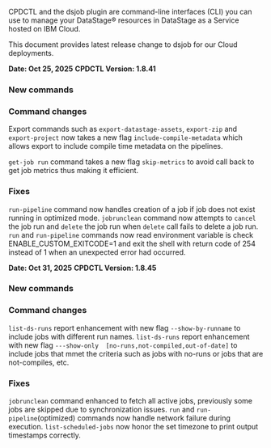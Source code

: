 CPDCTL and the dsjob plugin are command-line interfaces (CLI) you can use to manage your DataStage® resources in DataStage as a Service hosted on IBM Cloud.

This document provides latest release change to dsjob for our Cloud deployments.

**Date: Oct 25, 2025**
**CPDCTL Version: 1.8.41**

### New commands
### Command changes
Export commands such as `export-datastage-assets`,  `export-zip` and `export-project`  now takes a new flag `include-compile-metadata` which allows export to include compile time metadata on the pipelines.

`get-job run` command takes a new flag `skip-metrics` to avoid call back to get job metrics thus making it efficient.

### Fixes
`run-pipeline` command now handles creation of a job if job does not exist running in optimized mode.
`jobrunclean` command now attempts to  `cancel` the job run and `delete` the job run when `delete` call fails to delete a job run.
`run` and `run-pipeline` commands now read environment variable is check ENABLE_CUSTOM_EXITCODE=1 and exit the shell with return code of 254 instead of 1 when an unexpected error had occurred.

**Date: Oct 31, 2025**
**CPDCTL Version: 1.8.45**

### New commands
### Command changes
`list-ds-runs` report enhancement with new flag `--show-by-runname` to include jobs with different run names.
`list-ds-runs` report enhancement with new flag `---show-only  [no-runs,not-compiled,out-of-date]` to include jobs that mmet the criteria such as jobs with no-runs or jobs that are not-compiles, etc.

### Fixes
`jobrunclean` command enhanced to fetch all active jobs, previously some jobs are skipped due to synchronization issues.
`run` and `run-pipeline`(optimized) commands now handle network failure during execution.
`list-scheduled-jobs` now honor the set timezone to print output timestamps correctly.